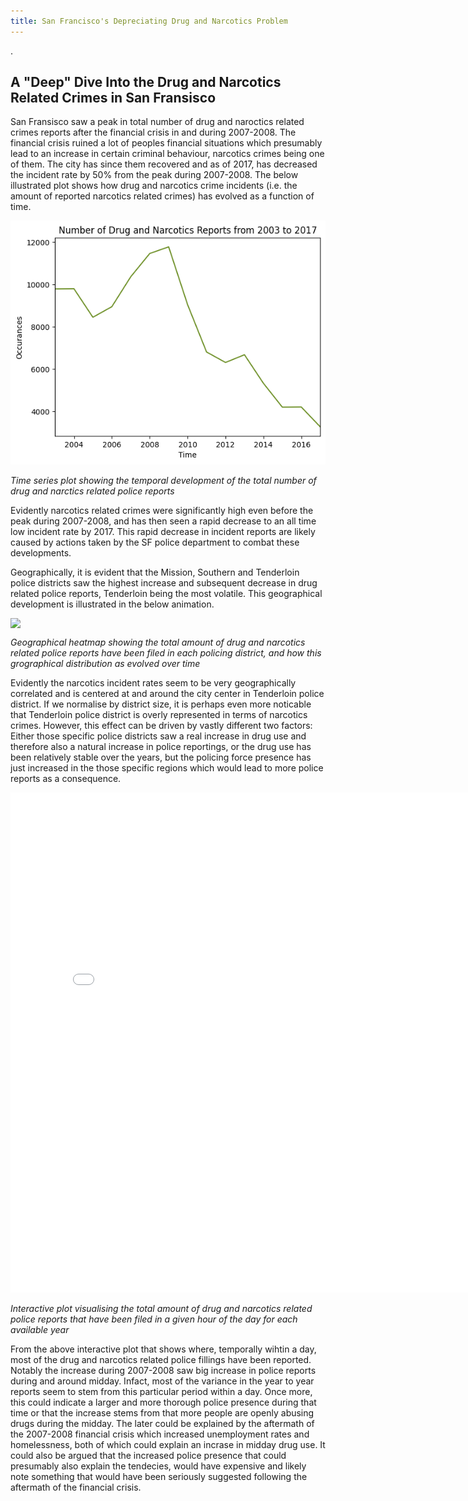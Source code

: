 ```yaml
---
title: San Francisco's Depreciating Drug and Narcotics Problem
---
```


.
    
## A "Deep" Dive Into the Drug and Narcotics Related Crimes in San Fransisco

San Fransisco saw a peak in total number of drug and naroctics related crimes reports after the financial crisis in and during 2007-2008. The financial crisis ruined a lot of peoples financial situations which presumably lead to an increase in certain criminal behaviour, narcotics crimes being one of them. The city has since them recovered and as of 2017, has decreased the incident rate by 50% from the peak during 2007-2008. The below illustrated plot shows how drug and narcotics crime incidents (i.e. the amount of reported narcotics related crimes) has evolved as a function of time. 

![timeseriesplot](/imgs/time_series_plot.png)

*Time series plot showing the temporal development of the total number of drug and narctics related police reports*

Evidently narcotics related crimes were significantly high even before the peak during 2007-2008, and has then seen a rapid decrease to an all time low incident rate by 2017. This rapid decrease in incident reports are likely caused by actions taken by the SF police department to combat these developments. 

Geographically, it is evident that the Mission, Southern and Tenderloin police districts saw the highest increase and subsequent decrease in drug related police reports, Tenderloin being the most volatile. This geographical development is illustrated in the below animation.

<img src="{{site.url}}/imgs/map_animation_cropped.gif" style="display: block; margin: auto;" />

*Geographical heatmap showing the total amount of drug and narcotics related police reports have been filed in each policing district, and how this grographical distribution as evolved over time*

Evidently the narcotics incident rates seem to be very geographically correlated and is centered at and around the city center in Tenderloin police district. If we normalise by district size, it is perhaps even more noticable that Tenderloin police district is overly represented in terms of narcotics crimes. However, this effect can be driven by vastly different two factors: Either those specific police districts saw a real increase in drug use and therefore also a natural increase in police reportings, or the drug use has been relatively stable over the years, but the policing force presence has just increased in the those specific regions which would lead to more police reports as a consequence.   

<embed type="text/html" src="imgs/interactiveplot.html" width="800" height="800"></embed>

*Interactive plot visualising the total amount of drug and narcotics related police reports that have been filed in a given hour of the day for each available year*

From the above interactive plot that shows where, temporally wihtin a day, most of the drug and narcotics related police fillings have been reported. Notably the increase during 2007-2008 saw big increase in police reports during and around midday. Infact, most of the variance in the year to year reports seem to stem from this particular period within a day. Once more, this could indicate a larger and more thorough police presence during that time or that the increase stems from that more people are openly abusing drugs during the midday. The later could be explained by the aftermath of the 2007-2008 financial crisis which increased unemployment rates and homelessness, both of which could explain an incrase in midday drug use. It could also be argued that the increased police presence that could presumably also explain the tendecies, would have expensive and likely note something that would have been seriously suggested following the aftermath of the financial crisis. 
 


